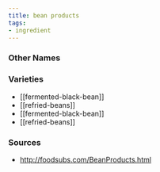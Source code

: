 ```yaml
---
title: bean products
tags:
- ingredient
---
```



### Other Names


### Varieties

* [[fermented-black-bean]]
* [[refried-beans]]
* [[fermented-black-bean]]
* [[refried-beans]]

### Sources
* http://foodsubs.com/BeanProducts.html

